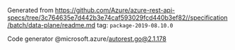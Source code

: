 Generated from https://github.com/Azure/azure-rest-api-specs/tree/3c764635e7d442b3e74caf593029fcd440b3ef82//specification/batch/data-plane/readme.md tag: `package-2019-08.10.0`

Code generator @microsoft.azure/autorest.go@2.1.178


